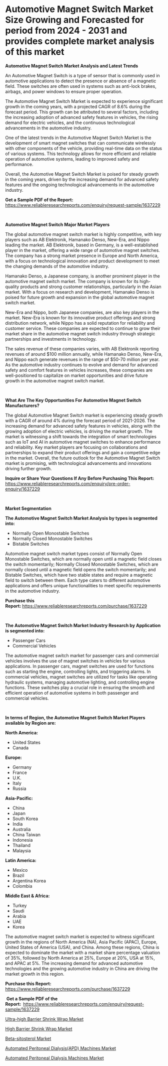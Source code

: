 <p><h1>Automotive Magnet Switch Market Size Growing and Forecasted for period from 2024 - 2031 and provides complete market analysis of this market</h1></p><p><strong>Automotive Magnet Switch Market Analysis and Latest Trends</strong></p>
<p><p>An Automotive Magnet Switch is a type of sensor that is commonly used in automotive applications to detect the presence or absence of a magnetic field. These switches are often used in systems such as anti-lock brakes, airbags, and power windows to ensure proper operation.</p><p>The Automotive Magnet Switch Market is expected to experience significant growth in the coming years, with a projected CAGR of 8.6% during the forecast period. This growth can be attributed to several factors, including the increasing adoption of advanced safety features in vehicles, the rising demand for electric vehicles, and the continuous technological advancements in the automotive industry.</p><p>One of the latest trends in the Automotive Magnet Switch Market is the development of smart magnet switches that can communicate wirelessly with other components of the vehicle, providing real-time data on the status of various systems. This technology allows for more efficient and reliable operation of automotive systems, leading to improved safety and performance.</p><p>Overall, the Automotive Magnet Switch Market is poised for steady growth in the coming years, driven by the increasing demand for advanced safety features and the ongoing technological advancements in the automotive industry.</p></p>
<p><strong>Get a Sample PDF of the Report:&nbsp;</strong> <a href="https://www.reliableresearchreports.com/enquiry/request-sample/1637229">https://www.reliableresearchreports.com/enquiry/request-sample/1637229</a></p>
<p>&nbsp;</p>
<p><strong>Automotive Magnet Switch Major Market Players</strong></p>
<p><p>The global automotive magnet switch market is highly competitive, with key players such as AB Elektronik, Hamanako Denso, New-Era, and Nippo leading the market. AB Elektronik, based in Germany, is a well-established player in the market, offering a wide range of automotive magnet switches. The company has a strong market presence in Europe and North America, with a focus on technological innovation and product development to meet the changing demands of the automotive industry.</p><p>Hamanako Denso, a Japanese company, is another prominent player in the automotive magnet switch market. The company is known for its high-quality products and strong customer relationships, particularly in the Asian market. With a focus on research and development, Hamanako Denso is poised for future growth and expansion in the global automotive magnet switch market.</p><p>New-Era and Nippo, both Japanese companies, are also key players in the market. New-Era is known for its innovative product offerings and strong distribution network, while Nippo has a solid reputation for reliability and customer service. These companies are expected to continue to grow their market share in the automotive magnet switch industry through strategic partnerships and investments in technology.</p><p>The sales revenue of these companies varies, with AB Elektronik reporting revenues of around $100 million annually, while Hamanako Denso, New-Era, and Nippo each generate revenues in the range of $50-70 million per year. As the automotive industry continues to evolve and demand for advanced safety and comfort features in vehicles increases, these companies are well-positioned to capitalize on market opportunities and drive future growth in the automotive magnet switch market.</p></p>
<p>&nbsp;</p>
<p><strong>What Are The Key Opportunities For Automotive Magnet Switch Manufacturers?</strong></p>
<p><p>The global Automotive Magnet Switch market is experiencing steady growth with a CAGR of around 4% during the forecast period of 2021-2026. The increasing demand for advanced safety features in vehicles, along with the growing adoption of electric vehicles, is driving the market growth. The market is witnessing a shift towards the integration of smart technologies such as IoT and AI in automotive magnet switches to enhance performance and reliability. Key market players are focusing on collaborations and partnerships to expand their product offerings and gain a competitive edge in the market. Overall, the future outlook for the Automotive Magnet Switch market is promising, with technological advancements and innovations driving further growth.</p></p>
<p><strong>Inquire or Share Your Questions If Any Before Purchasing This Report:</strong> <a href="https://www.reliableresearchreports.com/enquiry/pre-order-enquiry/1637229">https://www.reliableresearchreports.com/enquiry/pre-order-enquiry/1637229</a></p>
<p>&nbsp;</p>
<p><strong>Market Segmentation</strong></p>
<p><strong>The Automotive Magnet Switch Market Analysis by types is segmented into:</strong></p>
<p><ul><li>Normally Open Monostable Switches</li><li>Normally Closed Monostable Switches</li><li>Bistable Switches</li></ul></p>
<p><p>Automotive magnet switch market types consist of Normally Open Monostable Switches, which are normally open until a magnetic field closes the switch momentarily; Normally Closed Monostable Switches, which are normally closed until a magnetic field opens the switch momentarily; and Bistable Switches, which have two stable states and require a magnetic field to switch between them. Each type caters to different automotive applications and offers unique functionalities to meet specific requirements in the automotive industry.</p></p>
<p><strong>Purchase this Report:&nbsp;</strong><a href="https://www.reliableresearchreports.com/purchase/1637229">https://www.reliableresearchreports.com/purchase/1637229</a></p>
<p>&nbsp;</p>
<p><strong>The Automotive Magnet Switch Market Industry Research by Application is segmented into:</strong></p>
<p><ul><li>Passenger Cars</li><li>Commercial Vehicles</li></ul></p>
<p><p>The automotive magnet switch market for passenger cars and commercial vehicles involves the use of magnet switches in vehicles for various applications. In passenger cars, magnet switches are used for functions such as starting the engine, controlling lights, and triggering alarms. In commercial vehicles, magnet switches are utilized for tasks like operating hydraulic systems, managing automotive lighting, and controlling engine functions. These switches play a crucial role in ensuring the smooth and efficient operation of automotive systems in both passenger and commercial vehicles.</p></p>
<p>&nbsp;</p>
<p><strong>In terms of Region, the Automotive Magnet Switch Market Players available by Region are:</strong></p>
<p>
    <p> <strong> North America: </strong>
        <ul>
            <li>United States</li>
            <li>Canada</li>
        </ul>
        </p> 
    <p> <strong> Europe: </strong>
        <ul>
            <li>Germany</li>
            <li>France</li>
            <li>U.K.</li>
            <li>Italy</li>
            <li>Russia</li>
        </ul>
        </p> 
    <p> <strong> Asia-Pacific: </strong>
        <ul>
            <li>China</li>
            <li>Japan</li>
            <li>South Korea</li>
            <li>India</li>
            <li>Australia</li>
            <li>China Taiwan</li>
            <li>Indonesia</li>
            <li>Thailand</li>
            <li>Malaysia</li>
        </ul>
        </p> 
    <p> <strong> Latin America: </strong>
        <ul>
            <li>Mexico</li>
            <li>Brazil</li>
            <li>Argentina Korea</li>
            <li>Colombia</li>
        </ul>
        </p> 
    <p> <strong> Middle East & Africa: </strong>
        <ul>
            <li>Turkey</li>
            <li>Saudi</li>
            <li>Arabia</li>
            <li>UAE</li>
            <li>Korea</li>
        </ul>
    </p>
    </p>
<p><p>The automotive magnet switch market is expected to witness significant growth in the regions of North America (NA), Asia Pacific (APAC), Europe, United States of America (USA), and China. Among these regions, China is expected to dominate the market with a market share percentage valuation of 35%, followed by North America at 25%, Europe at 20%, USA at 15%, and APAC at 5%. The increasing demand for advanced automotive technologies and the growing automotive industry in China are driving the market growth in this region.</p></p>
<p><strong>Purchase this Report: </strong><a href="https://www.reliableresearchreports.com/purchase/1637229">https://www.reliableresearchreports.com/purchase/1637229</a></p>
<p>&nbsp;<strong>Get a Sample PDF of the Report:&nbsp;&nbsp;</strong><a href="https://www.reliableresearchreports.com/enquiry/request-sample/1637229">https://www.reliableresearchreports.com/enquiry/request-sample/1637229</a></p>
<p><strong></strong></p>
<p><p><a href="https://github.com/jhcraigie/Market-Research-Report-List-1/blob/main/ultra-high-barrier-shrink-wrap-market.md">Ultra-high Barrier Shrink Wrap Market</a></p><p><a href="https://github.com/laholand/Market-Research-Report-List-1/blob/main/high-barrier-shrink-wrap-market.md">High Barrier Shrink Wrap Market</a></p><p><a href="https://github.com/sonuprakash1/Market-Research-Report-List-1/blob/main/beta-sitosterol-market.md">Beta-sitosterol Market</a></p><p><a href="https://issuu.com/reportprime-2/docs/automated-peritoneal-dialysisapd-machines-market-s">Automated Peritoneal Dialysis(APD) Machines Market</a></p><p><a href="https://issuu.com/reportprime-2/docs/automated-peritoneal-dialysis-machines-market-size">Automated Peritoneal Dialysis Machines Market</a></p></p>